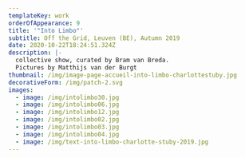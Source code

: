 ```yaml
---
templateKey: work
orderOfAppearance: 9
title: '"Into Limbo"'
subtitle: Off the Grid, Leuven (BE), Autumn 2019
date: 2020-10-22T18:24:51.324Z
description: |-
  collective show, curated by Bram van Breda. 
  Pictures by Matthijs van der Burgt
thumbnail: /img/image-page-accueil-into-limbo-charlottestuby.jpg
decorativeForm: /img/patch-2.svg
images:
  - image: /img/intolimbo30.jpg
  - image: /img/intolimbo06.jpg
  - image: /img/intolimbo12.jpg
  - image: /img/intolimbo02.jpg
  - image: /img/intolimbo03.jpg
  - image: /img/intolimbo04.jpg
  - image: /img/text-into-limbo-charlotte-stuby-2019.jpg
---
```

